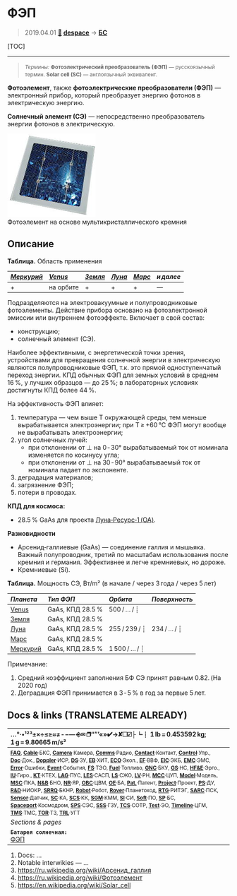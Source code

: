 # ФЭП
> 2019.04.01 **[🚀](../index/index.md) [despace](index.md)** → **[БС](sp.md)**

[TOC]

---

> <small>*Термины:* **Фотоэлектрический преобразователь (ФЭП)** — русскоязычный термин. **Solar cell (SC)** — англоязычный эквивалент.</small>

**Фотоэлемент**, также **фотоэлектрические преобразователи (ФЭП)** — электронный прибор, который преобразует энергию фотонов в электрическую энергию.

**Солнечный элемент (СЭ)** — непосредственно преобразователь энергии фотонов в электрическую.

[![](f/sps/solar_cell_4inch_poly_thumb.jpg)](f/sps/solar_cell_4inch_poly.jpg)  
Фотоэлемент на основе мультикристаллического кремния



<p style="page-break-after:always"> </p>

## Описание
**Таблица.** Область применения

|*[Меркурий](mercury.md)*|*[Venus](venus.md)*|*[Земля](earth.md)*|*[Луна](moon.md)*|*[Марс](mars.md)*|*и далее*|
|:--|:--|:--|:--|:--|:--|
| + | на орбите | + | + | + | — |

Подразделяются на электровакуумные и полупроводниковые фотоэлементы. Действие прибора основано на фотоэлектронной эмиссии или внутреннем фотоэффекте. Включает в свой состав:

   - конструкцию;
   - солнечный элемент (СЭ).

Наиболее эффективными, с энергетической точки зрения, устройствами для превращения солнечной энергии в электрическую являются полупроводниковые ФЭП, т.к. это прямой одноступенчатый переход энергии. КПД обычных ФЭП для земных условий в среднем 16 %, у лучших образцов — до 25 %; в лабораторных условиях достигнуты КПД более 44 %.

На эффективность ФЭП влияет:

   1. температура — чем выше Т окружающей среды, тем меньше вырабатывается электроэнергии; при Т ≥ +60 ℃ ФЭП могут вообще не вырабатывать электроэнергии;
   1. угол солнечных лучей:
      - при отклонении от ⊥ на 0 ‑ 30° вырабатываемый ток от номинала изменяется по косинусу угла;
      - при отклонении от ⊥ на 30 ‑ 90° вырабатываемый ток от номинала падает по экспоненте.
   1. деградация материалов;
   1. загрязнение ФЭП;
   1. потери в проводах.

**КПД для космоса:**

   - 28.5 % GaAs для проекта [Луна‑Ресурс‑1 (ОА)](луна_26.md).

**Разновидности**

   - Арсенид‑галлиевые (GaAs) — соединение галлия и мышьяка. Важный полупроводник, третий по масштабам использования после кремния и германия. Эффективнее и легче кремниевых, но дороже.
   - Кремниевые (Si).

**Таблица.** Мощность СЭ, Вт/m² (в начале / через 3 года / через 5 лет)

|*Планета*|*Тип ФЭП*|*Орбита*|*Поверхность*|
|:--|:--|:--|:--|
|[Venus](venus.md)| GaAs, КПД 28.5 % | 500 / … / ┊ |  |
|[Земля](earth.md)| GaAs, КПД 28.5 % |  |  |
|[Луна](moon.md)| GaAs, КПД 28.5 % | 255 / 239 / ┊ | 234 / … / ┊ |
|[Марс](mars.md)| GaAs, КПД 28.5 % |  |  |
|[Меркурий](mercury.md)| GaAs, КПД 28.5 % | 1 500 / … / ┊ |  |

Примечание:

   1. Средний коэффициент заполнения БФ СЭ принят равным 0.82. (На 2020 год)
   2. Деградация ФЭП принимается в 3 ‑ 5 % в год за первые 5 лет.



<p style="page-break-after:always"> </p>

## Docs & links (TRANSLATEME ALREADY)
|…°·•¹²³±×÷≤≥≈≠ ‑ −— ⎆✉ ❐“”’«»✔→✘☐☑├┕┆ 1 lb = 0.453592 kg; 1 g = 9.80665 m/s²|
|:--|
|<small>**[FAQ](faq.md)**, **[Cable](cable.md)**·БКС, **[Camera](cam.md)**·Камера, **[Comms](comms.md)**·Радио, **[Contact](contact.md)**·Контакт, **[Control](control.md)**·Упр., **[Doc](doc.md)**·Док., **[Doppler](doppler.md)**·ИСР, **[DS](ds.md)**·ЗУ, **[EB](eb.md)**·ХИТ, **[ECO](ecology.md)**·Экол., **[EF](ef.md)**·ВВФ, **[ElC](elc.md)**·ЭКБ, **[EMC](emc.md)**·ЭМС, **[Error](error.md)**·Ошибки, **[Event](event.md)**·События, **[FS](fs.md)**·ТЭО, **[Fuel](fuel.md)**·Топливо, **[GNC](gnc.md)**·БКУ, **[GS](scs.md)**·НС, **[HF&E](hfe.md)**·Эрго., **[IU](iu.md)**·Гиро., **[KT](kt.md)**·КТЕХ, **[LAG](lag.md)**·ПУC, **[LES](les.md)**·САСП, **[LS](ls.md)**·СЖО, **[LV](lv.md)**·РН, **[MCC](mcc.md)**·ЦУП, **[Model](model.md)**·Модель, **[MSC](sc.md)**·ПКА, **[N&B](nnb.md)**·БНО, **[NR](nr.md)**·ЯР, **[OBC](obc.md)**·ЦВМ, **[OE](oe.md)**·БА, **[Pat.](патент.md)**·Патент, **[Project](project.md)**·Проект, **[PS](ps.md)**·ДУ, **[R&D](rnd.md)**·НИОКР, **[SRRQ](srrq.md)**·БКНР, **[Robot](robotics.md)**·Робот, **[Rover](rover.md)**·Планетоход, **[RTG](rtg.md)**·РИТЭГ, **[SARC](sarc.md)**·ПСК, **[Sensor](sensor.md)**·Датчик, **[SC](sc.md)**·КА, **[SCS](scs.md)**·КК, **[SGM](sgm.md)**·КММ, **[SI](si.md)**·СИ, **[Soft](soft.md)**·ПО, **[SP](sp.md)**·БС, **[Spaceport](spaceport.md)**·Космодром, **[SPS](sps.md)**·СЭС, **[SSS](sss.md)**·ГЗУ, **[TCS](tcs.md)**·СОТР, **[Test](test.md)**·ЭО, **[Timeline](timeline.md)**·ЦГМ, **[TMS](tms.md)**·ТМС, **[TOR](tor.md)**·ТЗ, **[TRL](trl.md)**·УГТ</small>|
|*Sections & pages*|
|**`Батарея солнечная:`**<br> [ФЭП](solar_cell.md) |

   1. Docs: …
   1. Notable interwikies — …
   1. <https://ru.wikipedia.org/wiki/Арсенид_галлия>
   1. <https://ru.wikipedia.org/wiki/Фотоэлемент>
   1. <https://en.wikipedia.org/wiki/Solar_cell>
